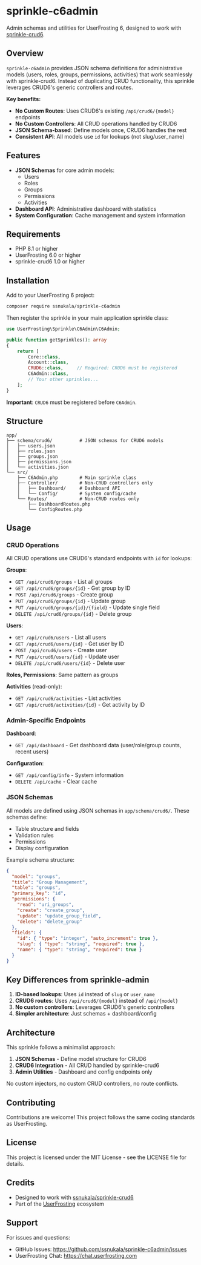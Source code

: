 # sprinkle-c6admin

Admin schemas and utilities for UserFrosting 6, designed to work with [sprinkle-crud6](https://github.com/ssnukala/sprinkle-crud6).

## Overview

`sprinkle-c6admin` provides JSON schema definitions for administrative models (users, roles, groups, permissions, activities) that work seamlessly with sprinkle-crud6. Instead of duplicating CRUD functionality, this sprinkle leverages CRUD6's generic controllers and routes.

**Key benefits:**
- **No Custom Routes**: Uses CRUD6's existing `/api/crud6/{model}` endpoints
- **No Custom Controllers**: All CRUD operations handled by CRUD6
- **JSON Schema-based**: Define models once, CRUD6 handles the rest
- **Consistent API**: All models use `id` for lookups (not slug/user_name)

## Features

- **JSON Schemas** for core admin models:
  - Users
  - Roles
  - Groups
  - Permissions
  - Activities
- **Dashboard API**: Administrative dashboard with statistics
- **System Configuration**: Cache management and system information

## Requirements

- PHP 8.1 or higher
- UserFrosting 6.0 or higher
- sprinkle-crud6 1.0 or higher

## Installation

Add to your UserFrosting 6 project:

```bash
composer require ssnukala/sprinkle-c6admin
```

Then register the sprinkle in your main application sprinkle class:

```php
use UserFrosting\Sprinkle\C6Admin\C6Admin;

public function getSprinkles(): array
{
    return [
        Core::class,
        Account::class,
        CRUD6::class,     // Required: CRUD6 must be registered
        C6Admin::class,
        // Your other sprinkles...
    ];
}
```

**Important**: `CRUD6` must be registered before `C6Admin`.

## Structure

```
app/
├── schema/crud6/          # JSON schemas for CRUD6 models
│   ├── users.json
│   ├── roles.json
│   ├── groups.json
│   ├── permissions.json
│   └── activities.json
└── src/
    ├── C6Admin.php        # Main sprinkle class
    ├── Controller/        # Non-CRUD controllers only
    │   ├── Dashboard/     # Dashboard API
    │   └── Config/        # System config/cache
    └── Routes/            # Non-CRUD routes only
        ├── DashboardRoutes.php
        └── ConfigRoutes.php
```

## Usage

### CRUD Operations

All CRUD operations use CRUD6's standard endpoints with `id` for lookups:

**Groups**:
- `GET /api/crud6/groups` - List all groups
- `GET /api/crud6/groups/{id}` - Get group by ID
- `POST /api/crud6/groups` - Create group
- `PUT /api/crud6/groups/{id}` - Update group
- `PUT /api/crud6/groups/{id}/{field}` - Update single field
- `DELETE /api/crud6/groups/{id}` - Delete group

**Users**:
- `GET /api/crud6/users` - List all users
- `GET /api/crud6/users/{id}` - Get user by ID
- `POST /api/crud6/users` - Create user
- `PUT /api/crud6/users/{id}` - Update user
- `DELETE /api/crud6/users/{id}` - Delete user

**Roles, Permissions**: Same pattern as groups

**Activities** (read-only):
- `GET /api/crud6/activities` - List activities
- `GET /api/crud6/activities/{id}` - Get activity by ID

### Admin-Specific Endpoints

**Dashboard**:
- `GET /api/dashboard` - Get dashboard data (user/role/group counts, recent users)

**Configuration**:
- `GET /api/config/info` - System information
- `DELETE /api/cache` - Clear cache

### JSON Schemas

All models are defined using JSON schemas in `app/schema/crud6/`. These schemas define:
- Table structure and fields
- Validation rules
- Permissions
- Display configuration

Example schema structure:
```json
{
  "model": "groups",
  "title": "Group Management",
  "table": "groups",
  "primary_key": "id",
  "permissions": {
    "read": "uri_groups",
    "create": "create_group",
    "update": "update_group_field",
    "delete": "delete_group"
  },
  "fields": {
    "id": { "type": "integer", "auto_increment": true },
    "slug": { "type": "string", "required": true },
    "name": { "type": "string", "required": true }
  }
}
```

## Key Differences from sprinkle-admin

1. **ID-based lookups**: Uses `id` instead of `slug` or `user_name`
2. **CRUD6 routes**: Uses `/api/crud6/{model}` instead of `/api/{model}`
3. **No custom controllers**: Leverages CRUD6's generic controllers
4. **Simpler architecture**: Just schemas + dashboard/config

## Architecture

This sprinkle follows a minimalist approach:

1. **JSON Schemas** - Define model structure for CRUD6
2. **CRUD6 Integration** - All CRUD handled by sprinkle-crud6
3. **Admin Utilities** - Dashboard and config endpoints only

No custom injectors, no custom CRUD controllers, no route conflicts.

## Contributing

Contributions are welcome! This project follows the same coding standards as UserFrosting.

## License

This project is licensed under the MIT License - see the LICENSE file for details.

## Credits

- Designed to work with [ssnukala/sprinkle-crud6](https://github.com/ssnukala/sprinkle-crud6)
- Part of the [UserFrosting](https://www.userfrosting.com) ecosystem

## Support

For issues and questions:
- GitHub Issues: https://github.com/ssnukala/sprinkle-c6admin/issues
- UserFrosting Chat: https://chat.userfrosting.com
